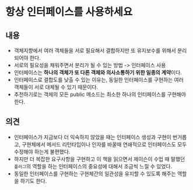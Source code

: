 # 항상 인터페이스를 사용하세요

## 내용

- 객체지향에서 여러 객체들을 서로 필요해서 결합하지만 또 유지보수를 위해서 분리되어야 한다. 
- 서로의 필요성을 채워주면서 분리가 될 수 있는 방법 -> 인터페이스 사용 
- 인터페이스는 **하나의 객체가 또 다른 객체와 의사소통하기 위한 일종의 계약**이다. 
- 인터페이스로 결합도를 낮출 수 있는 이유는, 동일한 인터페이스를 구현하는 여러 객체들이 서로 대체될 수 있기 때문이다. 
- 추천하기로는 객체의 모든 public 메소드는 최소한 하나의 인터페이스를 구현해야 한다. 

## 의견

- 인터페이스가 지금보다 더 익숙하지 않았을 때는 인터페이스 생성과 구현이 번거롭고, 구현체에서 메서드 리턴타입이나 인자를 바꿀때 연쇄적으로 인터페이스도 모두 수정해야 하는게 불편했다. 
- 하지만 더 복잡한 요구사항을 구현하고 이 책을 읽으면서 제이슨이 수업 때 말했던 `플러그`의 역할을 하는 인터페이스의 중요성에 대해서 조금씩 느낄 수 있었다. 
- 동일한 인터페이스를 구현하는 구현체간의 일관성을 유지할 수 있도록 해주는 역할을 하기도 한다. 